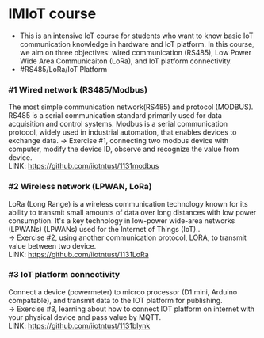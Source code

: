 # IMIoT course 
- This is an intensive IoT course for students who want to know basic IoT communication knowledge in hardware and IoT platform. In this course, we aim on three objectives: wired communication (RS485), Low Power Wide Area Communicaiton (LoRa), and IoT platform connectivity.
- #RS485/LoRa/IoT Platform
### #1 Wired network (RS485/Modbus)
The most simple communication network(RS485) and protocol (MODBUS). RS485 is a serial communication standard primarily used for data acquisition and control systems. Modbus is a serial communication protocol, widely used in industrial automation, that enables devices to exchange data.
-> Exercise #1, connecting two modbus device with computer, modify the device ID, observe and recognize the value from device.  
LINK: https://github.com/iiotntust/1131modbus
### #2 Wireless network (LPWAN, LoRa)
LoRa (Long Range) is a wireless communication technology known for its ability to transmit small amounts of data over long distances with low power consumption. It's a key technology in low-power wide-area networks (LPWANs) (LPWANs) used for the Internet of Things (IoT)..  
-> Exercise #2, using another communication protocol, LORA, to transmit value between two device.  
LINK: https://github.com/iiotntust/1131LoRa  
### #3 IoT platform connectivity
Connect a device (powermeter) to micrco processor (D1 mini, Arduino compatable), and transmit data to the IOT platform for publishing.  
-> Exercise #3, learning about how to connect IOT platform on internet with your physical device and pass value by MQTT.  
LINK: https://github.com/iiotntust/1131blynk

